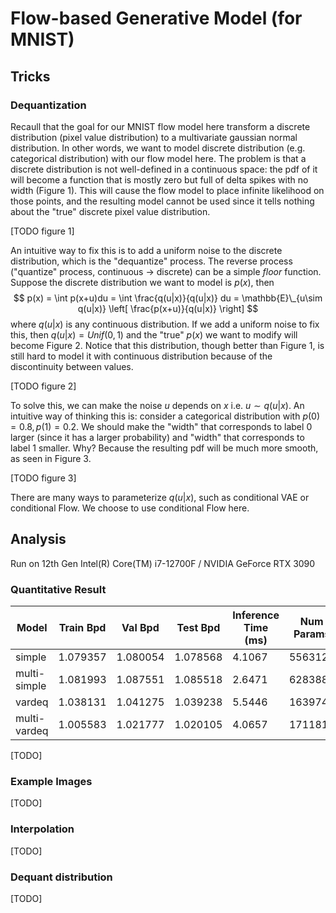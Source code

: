 # Flow-based Generative Model (for MNIST)

## Tricks

### Dequantization

Recaull that the goal for our MNIST flow model here transform a discrete distribution (pixel value distribution) to a multivariate gaussian normal distribution. In other words, we want to model discrete distribution (e.g. categorical distribution) with our flow model here. The problem is that a discrete distribution is not well-defined in a continuous space: the pdf of it will become a function that is mostly zero but full of delta spikes with no width (Figure 1). This will cause the flow model to place infinite likelihood on those points, and the resulting model cannot be used since it tells nothing about the "true" discrete pixel value distribution.

[TODO figure 1]

An intuitive way to fix this is to add a uniform noise to the discrete distribution, which is the "dequantize" process. The reverse process ("quantize" process, continuous -> discrete) can be a simple $floor$ function. Suppose the discrete distribution we want to model is $p(x)$, then
$$
p(x) = \int p(x+u)du = \int \frac{q(u|x)}{q(u|x)} du = \mathbb{E}\_{u\sim q(u|x)} \left[ \frac{p(x+u)}{q(u|x)} \right]
$$
where $q(u|x)$ is any continuous distribution. If we add a uniform noise to fix this, then $q(u|x)=Unif(0, 1)$ and the "true" $p(x)$ we want to modify will become Figure 2. Notice that this distribution, though better than Figure 1, is still hard to model it with continuous distribution because of the discontinuity between values.

[TODO figure 2]

To solve this, we can make the noise $u$ depends on $x$ i.e. $u\sim q(u|x)$. An intuitive way of thinking this is: consider a categorical distribution with $p(0)=0.8, p(1)=0.2$. We should make the "width" that corresponds to label $0$ larger (since it has a larger probability) and "width" that corresponds to label $1$ smaller. Why? Because the resulting pdf will be much more smooth, as seen in Figure 3.

[TODO figure 3]

There are many ways to parameterize $q(u|x)$, such as conditional VAE or conditional Flow. We choose to use conditional Flow here.

## Analysis

Run on 12th Gen Intel(R) Core(TM) i7-12700F / NVIDIA GeForce RTX 3090

### Quantitative Result

| Model | Train Bpd | Val Bpd | Test Bpd | Inference Time (ms) | Num Params |
| - | - | - | - | - | - |
| simple | 1.079357 | 1.080054 | 1.078568 | 4.1067 | 556312 |
| multi-simple | 1.081993 | 1.087551 | 1.085518 | 2.6471 | 628388 |
| vardeq | 1.038131 | 1.041275 | 1.039238 | 5.5446 | 1639742 |
| multi-vardeq | 1.005583 | 1.021777 | 1.020105 | 4.0657 | 1711818 |

[TODO]

### Example Images

[TODO]

### Interpolation

[TODO]

### Dequant distribution

[TODO]
